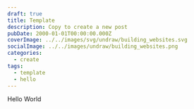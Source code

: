 ```yaml
---
draft: true
title: Template
description: Copy to create a new post
pubDate: 2000-01-01T00:00:00.000Z
coverImage: ../../images/svg/undraw/building_websites.svg
socialImage: ../../images/undraw/building_websites.png
categories:
  - create
tags:
  - template
  - hello
---
```


Hello World

